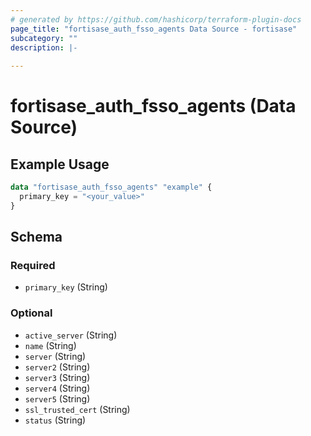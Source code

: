 ```yaml
---
# generated by https://github.com/hashicorp/terraform-plugin-docs
page_title: "fortisase_auth_fsso_agents Data Source - fortisase"
subcategory: ""
description: |-
  
---
```


# fortisase_auth_fsso_agents (Data Source)



## Example Usage

```terraform
data "fortisase_auth_fsso_agents" "example" {
  primary_key = "<your_value>"
}
```

<!-- schema generated by tfplugindocs -->
## Schema

### Required

- `primary_key` (String)

### Optional

- `active_server` (String)
- `name` (String)
- `server` (String)
- `server2` (String)
- `server3` (String)
- `server4` (String)
- `server5` (String)
- `ssl_trusted_cert` (String)
- `status` (String)
